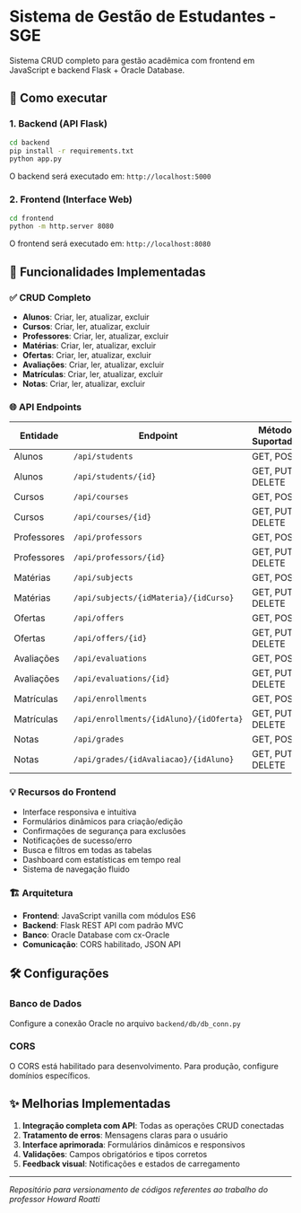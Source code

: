 # Sistema de Gestão de Estudantes - SGE

Sistema CRUD completo para gestão acadêmica com frontend em JavaScript e backend Flask + Oracle Database.

## 🚀 Como executar

### 1. Backend (API Flask)

```bash
cd backend
pip install -r requirements.txt
python app.py
```

O backend será executado em: `http://localhost:5000`

### 2. Frontend (Interface Web)

```bash
cd frontend
python -m http.server 8080
```

O frontend será executado em: `http://localhost:8080`

## 🔧 Funcionalidades Implementadas

### ✅ CRUD Completo
- **Alunos**: Criar, ler, atualizar, excluir
- **Cursos**: Criar, ler, atualizar, excluir  
- **Professores**: Criar, ler, atualizar, excluir
- **Matérias**: Criar, ler, atualizar, excluir
- **Ofertas**: Criar, ler, atualizar, excluir
- **Avaliações**: Criar, ler, atualizar, excluir
- **Matrículas**: Criar, ler, atualizar, excluir
- **Notas**: Criar, ler, atualizar, excluir

### 🌐 API Endpoints

| Entidade | Endpoint | Métodos Suportados |
|----------|----------|-------------------|
| Alunos | `/api/students` | GET, POST |
| Alunos | `/api/students/{id}` | GET, PUT, DELETE |
| Cursos | `/api/courses` | GET, POST |
| Cursos | `/api/courses/{id}` | GET, PUT, DELETE |
| Professores | `/api/professors` | GET, POST |
| Professores | `/api/professors/{id}` | GET, PUT, DELETE |
| Matérias | `/api/subjects` | GET, POST |
| Matérias | `/api/subjects/{idMateria}/{idCurso}` | GET, PUT, DELETE |
| Ofertas | `/api/offers` | GET, POST |
| Ofertas | `/api/offers/{id}` | GET, PUT, DELETE |
| Avaliações | `/api/evaluations` | GET, POST |
| Avaliações | `/api/evaluations/{id}` | GET, PUT, DELETE |
| Matrículas | `/api/enrollments` | GET, POST |
| Matrículas | `/api/enrollments/{idAluno}/{idOferta}` | GET, PUT, DELETE |
| Notas | `/api/grades` | GET, POST |
| Notas | `/api/grades/{idAvaliacao}/{idAluno}` | GET, PUT, DELETE |

### 💡 Recursos do Frontend

- Interface responsiva e intuitiva
- Formulários dinâmicos para criação/edição
- Confirmações de segurança para exclusões
- Notificações de sucesso/erro
- Busca e filtros em todas as tabelas
- Dashboard com estatísticas em tempo real
- Sistema de navegação fluido

### 🏗️ Arquitetura

- **Frontend**: JavaScript vanilla com módulos ES6
- **Backend**: Flask REST API com padrão MVC
- **Banco**: Oracle Database com cx-Oracle
- **Comunicação**: CORS habilitado, JSON API

## 🛠️ Configurações

### Banco de Dados
Configure a conexão Oracle no arquivo `backend/db/db_conn.py`

### CORS
O CORS está habilitado para desenvolvimento. Para produção, configure domínios específicos.

## ✨ Melhorias Implementadas

1. **Integração completa com API**: Todas as operações CRUD conectadas
2. **Tratamento de erros**: Mensagens claras para o usuário
3. **Interface aprimorada**: Formulários dinâmicos e responsivos  
4. **Validações**: Campos obrigatórios e tipos corretos
5. **Feedback visual**: Notificações e estados de carregamento

---
*Repositório para versionamento de códigos referentes ao trabalho do professor Howard Roatti*
